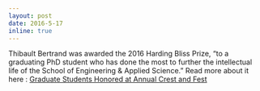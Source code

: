 ```yaml
---
layout: post
date: 2016-5-17
inline: true
---
```


Thibault Bertrand was awarded the 2016 Harding Bliss Prize, “to a graduating PhD student who has done the most to further the intellectual life of the School of Engineering & Applied Science.” Read more about it here : <a href="https://seas.yale.edu/news-events/news/graduate-students-honored-annual-crest-fest">Graduate Students Honored at Annual Crest and Fest</a>